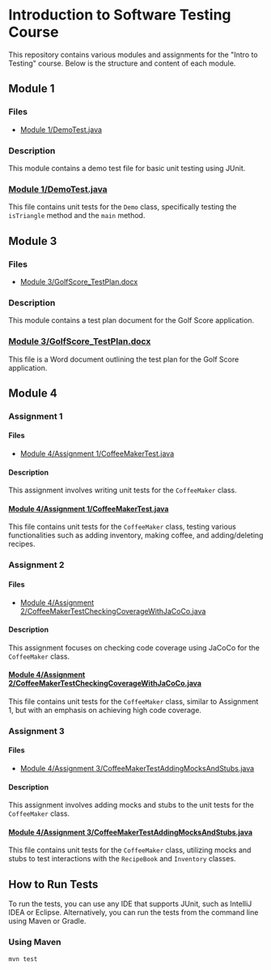 # Introduction to Software Testing Course

This repository contains various modules and assignments for the "Intro to Testing" course. Below is the structure and content of each module.

## Module 1

### Files
- [Module 1/DemoTest.java](Module%201/DemoTest.java)

### Description
This module contains a demo test file for basic unit testing using JUnit.

### [Module 1/DemoTest.java](Module%201/DemoTest.java)
This file contains unit tests for the `Demo` class, specifically testing the `isTriangle` method and the `main` method.

## Module 3

### Files
- [Module 3/GolfScore_TestPlan.docx](Module%203/GolfScore_TestPlan.docx)

### Description
This module contains a test plan document for the Golf Score application.

### [Module 3/GolfScore_TestPlan.docx](Module%203/GolfScore_TestPlan.docx)
This file is a Word document outlining the test plan for the Golf Score application.

## Module 4

### Assignment 1

#### Files
- [Module 4/Assignment 1/CoffeeMakerTest.java](Module%204/Assignment%201/CoffeeMakerTest.java)

#### Description
This assignment involves writing unit tests for the `CoffeeMaker` class.

#### [Module 4/Assignment 1/CoffeeMakerTest.java](Module%204/Assignment%201/CoffeeMakerTest.java)
This file contains unit tests for the `CoffeeMaker` class, testing various functionalities such as adding inventory, making coffee, and adding/deleting recipes.

### Assignment 2

#### Files
- [Module 4/Assignment 2/CoffeeMakerTestCheckingCoverageWithJaCoCo.java](Module%204/Assignment%202/CoffeeMakerTestCheckingCoverageWithJaCoCo.java)

#### Description
This assignment focuses on checking code coverage using JaCoCo for the `CoffeeMaker` class.

#### [Module 4/Assignment 2/CoffeeMakerTestCheckingCoverageWithJaCoCo.java](Module%204/Assignment%202/CoffeeMakerTestCheckingCoverageWithJaCoCo.java)
This file contains unit tests for the `CoffeeMaker` class, similar to Assignment 1, but with an emphasis on achieving high code coverage.

### Assignment 3

#### Files
- [Module 4/Assignment 3/CoffeeMakerTestAddingMocksAndStubs.java](Module%204/Assignment%203/CoffeeMakerTestAddingMocksAndStubs.java)

#### Description
This assignment involves adding mocks and stubs to the unit tests for the `CoffeeMaker` class.

#### [Module 4/Assignment 3/CoffeeMakerTestAddingMocksAndStubs.java](Module%204/Assignment%203/CoffeeMakerTestAddingMocksAndStubs.java)
This file contains unit tests for the `CoffeeMaker` class, utilizing mocks and stubs to test interactions with the `RecipeBook` and `Inventory` classes.

## How to Run Tests

To run the tests, you can use any IDE that supports JUnit, such as IntelliJ IDEA or Eclipse. Alternatively, you can run the tests from the command line using Maven or Gradle.

### Using Maven
```sh
mvn test